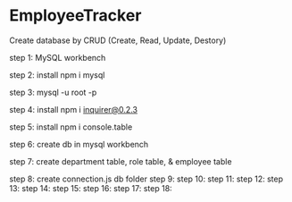 # EmployeeTracker

Create database by CRUD (Create, Read, Update, Destory)

step 1: MySQL workbench

step 2: install npm i mysql

step 3: mysql -u root -p

step 4: install npm i inquirer@0.2.3

step 5: install npm i console.table

step 6: create db in mysql workbench

step 7: create department table, role table, & employee table

step 8: create connection.js db folder
step 9:
step 10:
step 11:
step 12:
step 13:
step 14:
step 15:
step 16:
step 17:
step 18:
